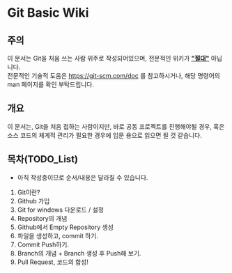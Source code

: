 Git Basic Wiki
===============

주의
----
이 문서는 Git을 처음 쓰는 사람 위주로 작성되어있으며, 전문적인 위키가 <b><u>"절대"</u></b> 아닙니다. <br>
전문적인 기술적 도움은 https://git-scm.com/doc 를 참고하시거나, 해당 명령어의 man 페이지를 확인 부탁드립니다.

개요
----
이 문서는, Git을 처음 접하는 사람이지만, 바로 공동 프로젝트를 진행해야될 경우, 혹은 소스 코드의 체계적 관리가 필요한 경우에 입문 용으로 읽으면 될 것 같습니다.

목차(TODO_List)
----
* 아직 작성중이므로 순서/내용은 달라질 수 있습니다.
1. Git이란?
2. Github 가입
3. Git for windows 다운로드 / 설정
4. Repository의 개념
5. Github에서 Empty Repository 생성
6. 파일을 생성하고, commit 하기.
7. Commit Push하기.
8. Branch의 개념 + Branch 생성 후 Push해 보기.
9. Pull Request, 코드의 합성!
